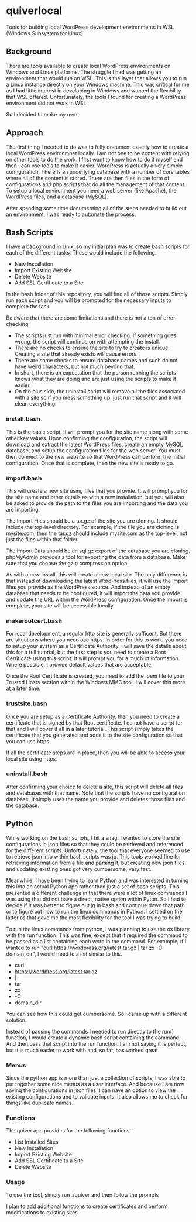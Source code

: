 # quiverlocal
Tools for building local WordPress development environments in WSL (Windows Subsystem for Linux)

## Background
There are tools available to create local WordPress environments on Windows and Linux platforms. The struggle I had was getting an environment that would run on WSL. This is the layer that allows you to run a Linux instance directly on your Windows machine. This was critical for me as I had little interest in developing in Windows and wanted the flexibility that WSL offered. Unfortunately, the tools I found for creating a WordPress environment did not work in WSL. 

So I decided to make my own.

## Approach
The first thing I needed to do was to fully document exactly how to create a local WordPress environmnet locally. I am not one to be content with relying on other tools to do the work. I first want to know how to do it myself and then I can use tools to make it easier.
WordPress is actually a very simple configuration. There is an underlying database with a number of core tables where all of the content is stored. There are then files in the form of configurations and php scripts that do all the management of that content. To setup a local environment you need a web server (like Apache), the WordPress files, and a database (MySQL).

After spending some time documenting all of the steps needed to build out an environment, I was ready to automate the process.

## Bash Scripts
I have a background in Unix, so my initial plan was to create bash scripts for each of the different tasks. These would include the following.
- New Installation
- Import Existing Website
- Delete Website
- Add SSL Certificate to a Site

In the bash folder of this repository, you will find all of those scripts. Simply run each script and you will be prompted for the necessary inputs to complete the task.

Be aware that there are some limitations and there is not a ton of error-checking.
- The scripts just run with minimal error checking. If something goes wrong, the script will continue on with attempting the install.
- There are no checks to ensure the site to try to create is unique. Creating a site that already exists will cause errors.
- There are some checks to ensure database names and such do not have weird characters, but not much beyond that.
- In short, there is an expectation that the person running the scripts knows what they are doing and are just using the scripts to make it easier
- On the plus side, the uninstall script will remove all the files associated with a site so if you mess something up, just run that script and it will clean everything.

### install.bash
This is the basic script. It will prompt you for the site name along with some other key values. Upon confirming the configuration, the script will download and extract the latest WordPress files, create an empty MySQL database, and setup the configuration files for the web server. You must then connect to the new website so that WordPress can perform the initial configuration. Once that is complete, then the new site is ready to go.

### import.bash
This will create a new site using files that you provide. It will prompt you for the site name and other details as with a new installation, but you will also be asked to provide the path to the files you are importing and the data you are importing.

The Import Files should be a tar.gz of the site you are cloning. It should include the top-level directory. For example, if the file you are cloning is mysite.com, then the tar.gz should include mysite.com as the top-level, not just the files within that folder.

The Import Data should be an sql.gz export of the database you are cloning. phpMyAdmin provides a tool for exporting the data from a database. Make sure that you choose the gzip compression option.

As with a new install, this will create a new local site. The only difference is that instead of downloading the latest WordPress files, it will use the import files you provide as the WordPress source. And instead of an empty database that needs to be configured, it will import the data you provide and update the URL within the WordPress configuration. Once the import is complete, your site will be accessible locally.

### makerootcert.bash
For local development, a regular http site is generally sufficent. But there are situations where you need use https. In order for this to work, you need to setup your system as a Certificate Authority. I will save the details about this for a full tutorial, but the first step is you need to create a Root Certificate using this script. It will prompt you for a much of information. Where possible, I provide default values that are acceptable. 

Once the Root Certificate is created, you need to add the .pem file to your Trusted Hosts section within the Windows MMC tool. I will cover this more at a later time. 

### trustsite.bash
Once you are setup as a Certificate Authority, then you need to create a certificate that is signed by that Root certificate. I do not have a script for that and I will cover it all in a later tutorial. This script simply takes the certificate that you generated and adds it to the site configuration so that you can use https. 

If all the certificate steps are in place, then you will be able to access your local site using https.

### uninstall.bash
After confirming your choice to delete a site, this script will delete all files and databases with that name. Note that the scripts have no configuration database. It simply uses the name you provide and deletes those files and the database.

## Python
While working on the bash scripts, I hit a snag. I wanted to store the site configurations in json files so that they could be retrieved and referenced for the different scripts. Unfortunately, the tool that everyone seemed to use to retrieve json info within bash scripts was jq. This tools worked fine for retrieving information from a file and parsing it, but creating new json files and updating existing ones got very cumbersome, very fast. 

Meanwhile, I have been trying to learn Python and was interested in turning this into an actual Python app rather than just a set of bash scripts. This presented a different challenge in that there were a lot of linux commands I was using that did not have a direct, native option within Pyton. So I had to decide if it was better to figure out jq in bash and continue down that path or to figure out how to run the linux commands in Python. I settled on the latter as that gave me the most flexibility for the tool I was trying to build.

To run the linux commands from python, I was planning to use the os library with the run function. This was fine, except that it required the command to be passed as a list containing each word in the command. For example, if I wanted to run "curl https://wordpress.org/latest.tar.gz | tar zx -C domain_dir", I would need to a list similar to this.
- curl
- https://wordpress.org/latest.tar.gz
- |
- tar
- zx
- -C
- domain_dir

You can see how this could get cumbersome. So I came up with a different solution.

Instead of passing the commands I needed to run directly to the run() function, I would create a dynamic bash script containing the command. And then pass that script into the run function. I am not saying it is perfect, but it is much easier to work with and, so far, has worked great.

### Menus
Since the python app is more than just a collection of scripts, I was able to put together some nice menus as a user interface. And because I am now saving the configurations in json files, I can have an option to view the existing configurations and to validate inputs. It also allows me to check for things like duplicate names.

### Functions
The quiver app provides for the following functions...
- List Installed Sites
- New Installation
- Import Existing Website
- Add SSL Certificate to a Site
- Delete Website

### Usage
To use the tool, simply run ./quiver and then follow the prompts

I plan to add additional functions to create certificates and perform modifications to existing sites.

